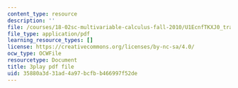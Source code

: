 ```yaml
---
content_type: resource
description: ''
file: /courses/18-02sc-multivariable-calculus-fall-2010/U1EcnfTKXJ0_transcript.pdf
file_type: application/pdf
learning_resource_types: []
license: https://creativecommons.org/licenses/by-nc-sa/4.0/
ocw_type: OCWFile
resourcetype: Document
title: 3play pdf file
uid: 35880a3d-31ad-4a97-bcfb-b466997f52de
---
```

